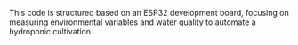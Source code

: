 This code is structured based on an ESP32 development board, focusing on measuring environmental variables and water quality to automate a hydroponic cultivation.
